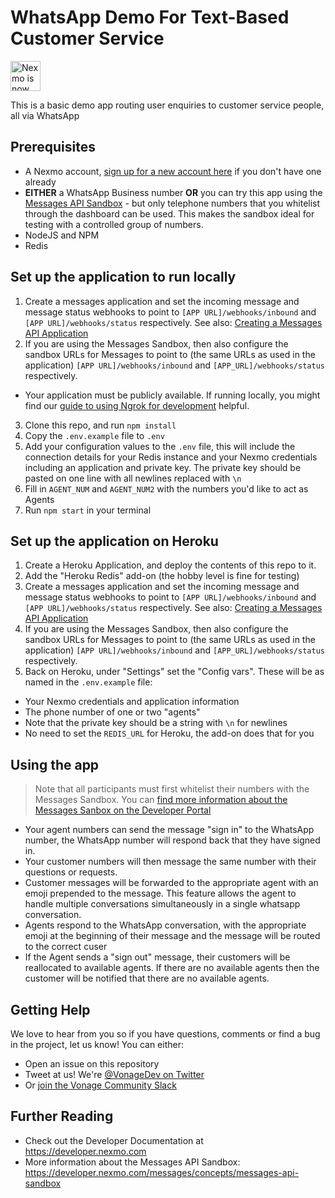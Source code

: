 # WhatsApp Demo For Text-Based Customer Service

<img src="https://developer.nexmo.com/assets/images/Vonage_Nexmo.svg" height="48px" alt="Nexmo is now known as Vonage" />

This is a basic demo app routing user enquiries to customer service people, all via WhatsApp

## Prerequisites

* A Nexmo account, [sign up for a new account here](https://dashboard.nexmo.com/sign-up?utm_source=DEV_REL&utm_medium=github&utm_campaign=text-based-whatsapp-callcenter) if you don't have one already
* **EITHER** a WhatsApp Business number **OR** you can try this app using the [Messages API Sandbox](https://developer.nexmo.com/messages/concepts/messages-api-sandbox) - but only telephone numbers that you whitelist through the dashboard can be used. This makes the sandbox ideal for testing with a controlled group of numbers.
* NodeJS and NPM
* Redis

## Set up the application to run locally

1. Create a messages application and set the incoming message and message status webhooks to point to `[APP URL]/webhooks/inbound` and `[APP URL]/webhooks/status` respectively. See also: [Creating a Messages API Application](https://developer.nexmo.com/messages/code-snippets/create-an-application)
2. If you are using the Messages Sandbox, then also configure the sandbox URLs for Messages to point to (the same URLs as used in the application) `[APP URL]/webhooks/inbound` and `[APP_URL]/webhooks/status` respectively.
  - Your application must be publicly available. If running locally, you might find our [guide to using Ngrok for development](https://developer.nexmo.com/tools/ngrok) helpful.
3. Clone this repo, and run `npm install`
4. Copy the `.env.example` file to `.env`
5. Add your configuration values to the `.env` file, this will include the connection details for your Redis instance and your Nexmo credentials including an application and private key. The private key should be pasted on one line with all newlines replaced with `\n`
6. Fill in `AGENT_NUM` and `AGENT_NUM2` with the numbers you'd like to act as Agents
7. Run `npm start` in your terminal

## Set up the application on Heroku

1. Create a Heroku Application, and deploy the contents of this repo to it.
2. Add the "Heroku Redis" add-on (the hobby level is fine for testing)
3. Create a messages application and set the incoming message and message status webhooks to point to `[APP URL]/webhooks/inbound` and `[APP URL]/webhooks/status` respectively. See also: [Creating a Messages API Application](https://developer.nexmo.com/messages/code-snippets/create-an-application)
4. If you are using the Messages Sandbox, then also configure the sandbox URLs for Messages to point to (the same URLs as used in the application) `[APP URL]/webhooks/inbound` and `[APP_URL]/webhooks/status` respectively.
5. Back on Heroku, under "Settings" set the "Config vars". These will be as named in the `.env.example` file:
 * Your Nexmo credentials and application information
 * The phone number of one or two "agents"
 * Note that the private key should be a string with `\n` for newlines
 * No need to set the `REDIS_URL` for Heroku, the add-on does that for you


## Using the app

> Note that all participants must first whitelist their numbers with the Messages Sandbox. You can [find more information about the Messages Sanbox on the Developer Portal](https://developer.nexmo.com/messages/concepts/messages-api-sandbox)

* Your agent numbers can send the message "sign in" to the WhatsApp number, the WhatsApp number will respond back that they have signed in.
* Your customer numbers will then message the same number with their questions or requests.
* Customer messages will be forwarded to the appropriate agent with an emoji prepended to the message. This feature allows the agent to handle multiple conversations simultaneously in a single whatsapp conversation.
* Agents respond to the WhatsApp conversation, with the appropriate emoji at the beginning of their message and the message will be routed to the correct cuser
* If the Agent sends a "sign out" message, their customers will be reallocated to available agents. If there are no available agents then the customer will be notified that there are no available agents.

## Getting Help

We love to hear from you so if you have questions, comments or find a bug in the project, let us know! You can either:

* Open an issue on this repository
* Tweet at us! We're [@VonageDev on Twitter](https://twitter.com/VonageDev)
* Or [join the Vonage Community Slack](https://developer.nexmo.com/community/slack)

## Further Reading

* Check out the Developer Documentation at <https://developer.nexmo.com>
* More information about the Messages API Sandbox: <https://developer.nexmo.com/messages/concepts/messages-api-sandbox>

